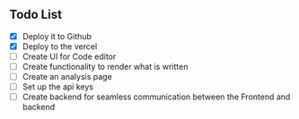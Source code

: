 ## Todo List
- [x] Deploy it to Github
- [x] Deploy to the vercel
- [ ] Create UI for Code editor
- [ ] Create functionality to render what is written
- [ ] Create an analysis page
- [ ] Set up the api keys
- [ ] Create backend for seamless communication between the Frontend and backend